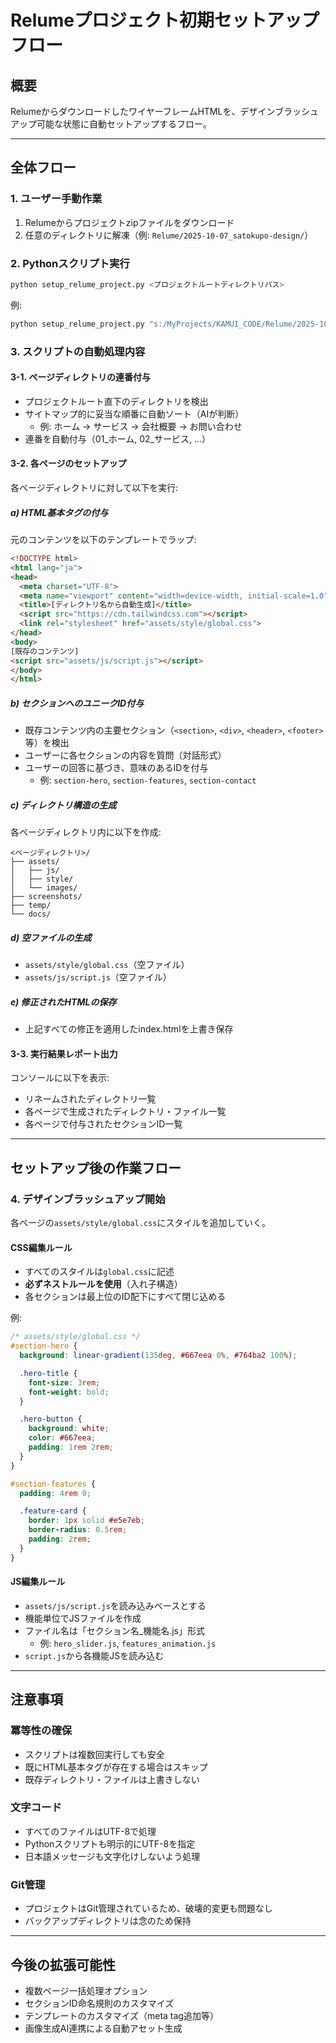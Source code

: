 # Relumeプロジェクト初期セットアップフロー

## 概要
RelumeからダウンロードしたワイヤーフレームHTMLを、デザインブラッシュアップ可能な状態に自動セットアップするフロー。

---

## 全体フロー

### 1. ユーザー手動作業
1. Relumeからプロジェクトzipファイルをダウンロード
2. 任意のディレクトリに解凍（例: `Relume/2025-10-07_satokupo-design/`）

### 2. Pythonスクリプト実行
```bash
python setup_relume_project.py <プロジェクトルートディレクトリパス>
```

例:
```bash
python setup_relume_project.py "s:/MyProjects/KAMUI_CODE/Relume/2025-10-07_satokupo-design"
```

### 3. スクリプトの自動処理内容

#### 3-1. ページディレクトリの連番付与
- プロジェクトルート直下のディレクトリを検出
- サイトマップ的に妥当な順番に自動ソート（AIが判断）
  - 例: ホーム → サービス → 会社概要 → お問い合わせ
- 連番を自動付与（01_ホーム, 02_サービス, ...）

#### 3-2. 各ページのセットアップ
各ページディレクトリに対して以下を実行:

##### a) HTML基本タグの付与
元のコンテンツを以下のテンプレートでラップ:

```html
<!DOCTYPE html>
<html lang="ja">
<head>
  <meta charset="UTF-8">
  <meta name="viewport" content="width=device-width, initial-scale=1.0">
  <title>[ディレクトリ名から自動生成]</title>
  <script src="https://cdn.tailwindcss.com"></script>
  <link rel="stylesheet" href="assets/style/global.css">
</head>
<body>
[既存のコンテンツ]
<script src="assets/js/script.js"></script>
</body>
</html>
```

##### b) セクションへのユニークID付与
- 既存コンテンツ内の主要セクション（`<section>`, `<div>`, `<header>`, `<footer>`等）を検出
- ユーザーに各セクションの内容を質問（対話形式）
- ユーザーの回答に基づき、意味のあるIDを付与
  - 例: `section-hero`, `section-features`, `section-contact`

##### c) ディレクトリ構造の生成
各ページディレクトリ内に以下を作成:
```
<ページディレクトリ>/
├── assets/
│   ├── js/
│   ├── style/
│   └── images/
├── screenshots/
├── temp/
└── docs/
```

##### d) 空ファイルの生成
- `assets/style/global.css`（空ファイル）
- `assets/js/script.js`（空ファイル）

##### e) 修正されたHTMLの保存
- 上記すべての修正を適用したindex.htmlを上書き保存

#### 3-3. 実行結果レポート出力
コンソールに以下を表示:
- リネームされたディレクトリ一覧
- 各ページで生成されたディレクトリ・ファイル一覧
- 各ページで付与されたセクションID一覧

---

## セットアップ後の作業フロー

### 4. デザインブラッシュアップ開始
各ページの`assets/style/global.css`にスタイルを追加していく。

#### CSS編集ルール
- すべてのスタイルは`global.css`に記述
- **必ずネストルールを使用**（入れ子構造）
- 各セクションは最上位のID配下にすべて閉じ込める

例:
```css
/* assets/style/global.css */
#section-hero {
  background: linear-gradient(135deg, #667eea 0%, #764ba2 100%);

  .hero-title {
    font-size: 3rem;
    font-weight: bold;
  }

  .hero-button {
    background: white;
    color: #667eea;
    padding: 1rem 2rem;
  }
}

#section-features {
  padding: 4rem 0;

  .feature-card {
    border: 1px solid #e5e7eb;
    border-radius: 0.5rem;
    padding: 2rem;
  }
}
```

#### JS編集ルール
- `assets/js/script.js`を読み込みベースとする
- 機能単位でJSファイルを作成
- ファイル名は「セクション名_機能名.js」形式
  - 例: `hero_slider.js`, `features_animation.js`
- `script.js`から各機能JSを読み込む

---

## 注意事項

### 冪等性の確保
- スクリプトは複数回実行しても安全
- 既にHTML基本タグが存在する場合はスキップ
- 既存ディレクトリ・ファイルは上書きしない

### 文字コード
- すべてのファイルはUTF-8で処理
- Pythonスクリプトも明示的にUTF-8を指定
- 日本語メッセージも文字化けしないよう処理

### Git管理
- プロジェクトはGit管理されているため、破壊的変更も問題なし
- バックアップディレクトリは念のため保持

---

## 今後の拡張可能性

- 複数ページ一括処理オプション
- セクションID命名規則のカスタマイズ
- テンプレートのカスタマイズ（meta tag追加等）
- 画像生成AI連携による自動アセット生成
